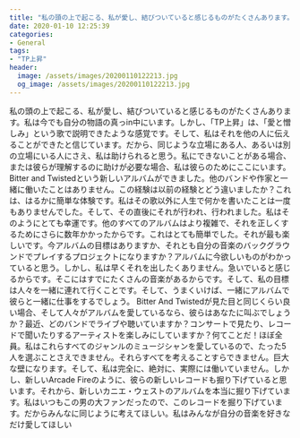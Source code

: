 ```yaml
---
title: "私の頭の上で起こる、私が愛し、結びついていると感じるものがたくさんあります。"
date: 2020-01-10 12:25:39
categories:
- General
tags:
- "TP上昇"
header:
  image: /assets/images/20200110122213.jpg
  og_image: /assets/images/20200110122213.jpg
---
```


私の頭の上で起こる、私が愛し、結びついていると感じるものがたくさんあります。私は今でも自分の物語の真っin中にいます。しかし、「TP上昇」は、「愛と憎しみ」という歌で説明できたような感覚です。そして、私はそれを他の人に伝えることができたと信じています。だから、同じような立場にある人、あるいは別の立場にいる人にさえ、私は助けられると思う。私にできないことがある場合、または彼らが理解するのに助けが必要な場合、私は彼らのためにここにいます。 Bitter and Twistedという新しいアルバムができました。他のバンドや作家と一緒に働いたことはありません。この経験は以前の経験とどう違いましたか？これは、はるかに簡単な体験です。私はその歌以外に人生で何かを書いたことは一度もありませんでした。そして、その直後にそれが行われ、行われました。私はそのようにとても幸運です。他のすべてのアルバムはより複雑で、それを正しくするためにさらに数年かかったからです。これはとても簡単でした。それが最も楽しいです。今アルバムの目標はありますか、それとも自分の音楽のバックグラウンドでプレイするプロジェクトになりますか？アルバムに今欲しいものがわかっていると思う。しかし、私は早くそれを出したくありません。急いでいると感じるからです。そこにはすでにたくさんの音楽があるからです。そして、私の目標は人々を一緒に連れて行くことです。そして、うまくいけば、一緒にアルバムで彼らと一緒に仕事をするでしょう。 Bitter And Twistedが見た目と同じくらい良い場合、そして人々がアルバムを愛しているなら、彼らはあなたに叫ぶでしょうか？最近、どのバンドでライブや聴いていますか？コンサートで見たり、レコードで聞いたりするアーティストを楽しみにしていますか？何てことだ！ほぼ全員。私はこれらすべてのジャンルのミュージシャンを愛しているので、たった5人を選ぶことさえできません。それらすべてを考えることすらできません。巨大な壁になります。そして、私は完全に、絶対に、実際には働いていません。しかし、新しいArcade Fireのように、彼らの新しいレコードも掘り下げていると思います。それから、新しいカニエ・ウェストのアルバムを本当に掘り下げています。私はいつもこの男の大ファンだったので、このレコードを掘り下げています。だからみんなに同じように考えてほしい。私はみんなが自分の音楽を好きなだけ愛してほしい
